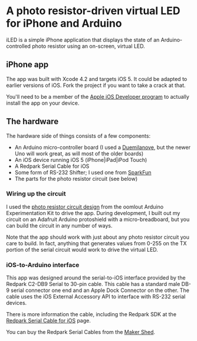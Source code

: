 A photo resistor-driven virtual LED for iPhone and Arduino
==========================================================

iLED is a simple iPhone application that displays the state of an Arduino-controlled photo resistor using an on-screen, virtual LED.

iPhone app
----------

The app was built with Xcode 4.2 and targets iOS 5. It could be adapted to earlier versions of iOS. Fork the project if you want to take a crack at that.

You'll need to be a member of the [Apple iOS Developer program](http://developer.apple.com/programs/ios/) to actually install the app on your device.

The hardware
------------

The hardware side of things consists of a few components:

* An Arduino micro-controller board (I used a [Duemilanove](http://arduino.cc/en/Main/ArduinoBoardDuemilanove), but the newer Uno will work great, as will most of the older boards)
* An iOS device running iOS 5 (iPhone|iPad|iPod Touch)
* A Redpark Serial Cable for iOS
* Some form of RS-232 Shifter; I used one from [SparkFun](http://www.sparkfun.com/products/449)
* The parts for the photo resistor circuit (see below)

### Wiring up the circuit ###

I used the [photo resistor circuit design](http://oomlout.com/a/products/ardx/circ-09/) from the oomlout Arduino Experimentation Kit to drive the app. During development, I built out my circuit on an Adafruit Arduino protoshield with a micro-breadboard, but you can build the circuit in any number of ways.

Note that the app should work with just about any photo resistor circuit you care to build. In fact, anything that generates values from 0-255 on the TX portion of the serial circuit would work to drive the virtual LED. 

### iOS-to-Arduino interface ###

This app was designed around the serial-to-iOS interface provided by the Redpark C2-DB9 Serial to 30-pin cable. This cable has a standard male DB-9 serial connector one end and an Apple Dock Connector on the other. The cable uses the iOS External Accessory API to interface with RS-232 serial devices.

There is more information the cable, including the Redpark SDK at the [Redpark Serial Cable for iOS](http://redpark.com/c2db9.html) page.

You can buy the Redpark Serial Cables from the [Maker Shed](http://redpark.com/c2db9.html).

